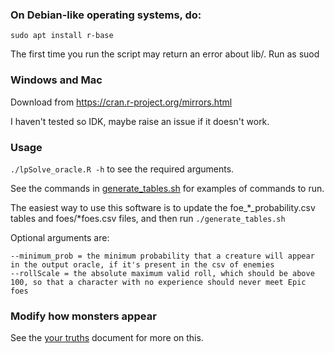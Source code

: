### On Debian-like operating systems, do:

    sudo apt install r-base

The first time you run the script may return an error about lib/. Run as suod

### Windows and Mac

Download from https://cran.r-project.org/mirrors.html

I haven't tested so IDK, maybe raise an issue if it doesn't work.

### Usage

```./lpSolve_oracle.R -h``` to see the required arguments.

See the commands in [generate_tables.sh](generate_tables.sh) for examples of commands to run.

The easiest way to use this software is to update the foe_*_probability.csv tables and foes/*foes.csv files, and then run ```./generate_tables.sh```

Optional arguments are:

    --minimum_prob = the minimum probability that a creature will appear in the output oracle, if it's present in the csv of enemies
    --rollScale = the absolute maximum valid roll, which should be above 100, so that a character with no experience should never meet Epic foes

### Modify how monsters appear

See the [your truths](your_truths.md) document for more on this.

